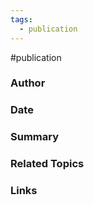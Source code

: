 ```yaml
---
tags:
  - publication
---
```

#publication

### Author


### Date


### Summary


### Related Topics


### Links
